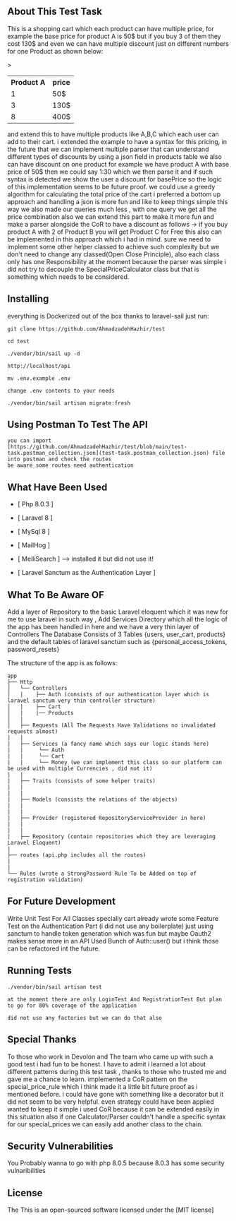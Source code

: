 
## About This Test Task

This is a shopping cart which each product can have multiple price, for example the base price for product A is 50$ but if you buy 3 of them they cost 130$ and even we can have multiple discount just on different numbers for one Product as shown below:


<table>
<th>Product A</th>
<th>price</th>
<tr><td>1</td><td>50$</td></tr>
<tr>><td>3</td><td>130$</td></tr>
<tr><td>8</td><td>400$</td></tr>
</table>

and extend this to have multiple products like A,B,C which each user can add to their cart.
i extended the example to have a syntax for this pricing,  in the future that we can implement multiple parser that can understand different types of discounts by using a json field in products table we also can have discount on one product for example we have product A with base price of 50$ then we could say 1:30 which we then parse it and if such syntax is detected we show the user a discount for basePrice so the logic of this implementation seems to be future proof.
we could use a greedy algorithm for calculating the total price of the cart i preferred a bottom up approach and handling a json is more fun and like to keep things simple this way we also made our queries much less , with one query we get all the price combination also we can extend this part to make it more fun and make a parser alongside the CoR to have a discount as follows -> if you buy product A with 2 of Product B you will get Product C for Free this also can be implemented in this approach which i had in mind. sure we need to implement some other helper classed to achieve such complexity but we don't need to change any classed(Open Close Principle), also each class only has one Responsibility at the moment because the parser was simple i did not try to decouple the SpecialPriceCalculator class but that is something which needs to be considered.

## Installing 

everything is Dockerized out of the box thanks to laravel-sail just run:

```
git clone https://github.com/AhmadzadehHazhir/test

cd test 

./vendor/bin/sail up -d

http://localhost/api

mv .env.example .env

change .env contents to your needs

./vendor/bin/sail artisan migrate:fresh 

```


## Using Postman To Test The API

```
you can import [https://github.com/AhmadzadehHazhir/test/blob/main/test-task.postman_collection.json](test-task.postman_collection.json) file into postman and check the routes
be aware some routes need authentication
```

## What Have Been Used
* [ Php 8.0.3 ]

* [ Laravel 8 ]

* [ MySql 8 ]

* [ MailHog ]

* [ MeiliSearch ] --> installed it but did not use it!

* [ Laravel Sanctum as the Authentication Layer ]

## What To Be Aware OF

Add a layer of Repository to the basic Laravel eloquent which it was new for me to use laravel in such way ,
Add Services Directory which all the logic of the app has been handled in here and we have a very thin layer of Controllers
The Database Consists of 3 Tables {users, user_cart, products} and the default tables of laravel sanctum such as {personal_access_tokens, password_resets}

The structure of the app is as follows:


```
app
├── Http
│   └── Controllers
│   |    ├── Auth (consists of our authentication layer which is laravel sanctum very thin controller structure)
│   |    ├── Cart
│   |    |── Products
│   |    
│   ├── Requests (All The Requests Have Validations no invalidated requests almost)
|   |
|   ├── Services (a fancy name which says our logic stands here)
|   |     └── Auth
|   |     └── Cart
|   |     └── Money (we can implement this class so our platform can be used with multiple Currencies , did not it)
|   |
|   ├── Traits (consists of some helper traits)
|   |
|   |
|   ├── Models (consists the relations of the objects) 
|   |
|   |
|   ├── Provider (registered RepositoryServiceProvider in here)
|   |
|   |
|   ├── Repository (contain repositories which they are leveraging Laravel Eloquent)
|
├── routes (api.php includes all the routes) 
|
|
└── Rules (wrote a StrongPassword Rule To be Added on top of registration validation)
```

## For Future Development

Write Unit Test For All Classes specially cart
already wrote some Feature Test on the Authentication Part (i did not use any boilerplate) just using sanctum to handle token generation which was fun but maybe Oauth2 makes sense more in an API 
Used Bunch of Auth::user() but i think those can be refactored int the future.
    

## Running Tests
```
./vendor/bin/sail artisan test 

at the moment there are only LoginTest And RegistrationTest But plan to go for 80% coverage of the application

did not use any factories but we can do that also
```


## Special Thanks 

To those who work in Devolon and The team who came up with such a good test i had fun to be honest.
I have to admit i learned a lot about different patterns during this test task , thanks to those who trusted me and gave me a chance to learn. implemented a CoR pattern on the special_price_rule which i think made it a little bit future proof as i mentioned before. i could have gone with something like a decorator but it did not seem to be very helpful. even strategy could have been applied wanted to keep it simple i used CoR because it can be extended easily in this situation also if one Calculator/Parser couldn't handle a specific syntax for our special_prices we can easily add another class to the chain.



## Security Vulnerabilities

You Probably wanna to go with php 8.0.5 because 8.0.3 has some security vulnaribilities 

## License

The This is an open-sourced software licensed under the [MIT license]
